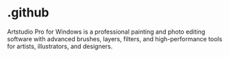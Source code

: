 # .github
Artstudio Pro for Windows is a professional painting and photo editing software with advanced brushes, layers, filters, and high-performance tools for artists, illustrators, and designers.
